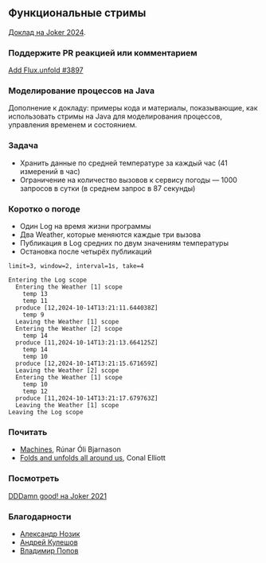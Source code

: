 ## Функциональные стримы

[Доклад на Joker 2024](https://jokerconf.com/talks/381e52f950f44e738836922e753f6818/).

### Поддержите PR реакцией или комментарием
[Add Flux.unfold #3897](https://github.com/reactor/reactor-core/pull/3897)

### Моделирование процессов на Java
Дополнение к докладу: примеры кода и материалы, показывающие, как использовать стримы на Java для моделирования процессов, управления временем и состоянием.

### Задача
* Хранить данные по средней температуре за каждый час (41 измерений в час)
* Ограничение на количество вызовов к сервису погоды — 1000 запросов в сутки (в среднем запрос в 87 секунды)

### Коротко о погоде
* Один Log на время жизни программы
* Два Weather, которые меняются каждые три вызова
* Публикация в Log средних по двум значениям температуры
* Остановка после четырёх публикаций

```
limit=3, window=2, interval=1s, take=4

Entering the Log scope
  Entering the Weather [1] scope
    temp 13
    temp 11
  produce [12,2024-10-14T13:21:11.644038Z]
    temp 9
  Leaving the Weather [1] scope
  Entering the Weather [2] scope
    temp 14
  produce [11,2024-10-14T13:21:13.664125Z]
    temp 14
    temp 10
  produce [12,2024-10-14T13:21:15.671659Z]
  Leaving the Weather [2] scope
  Entering the Weather [1] scope
    temp 10
    temp 12
  produce [11,2024-10-14T13:21:17.679763Z]
  Leaving the Weather [1] scope
Leaving the Log scope
```

### Почитать
* [Machines](https://www.dropbox.com/scl/fi/uleqqg81r41iz74ifj79h/Machines.pdf), Rúnar Óli Bjarnason
* [Folds and unfolds all around us](http://conal.net/talks/folds-and-unfolds.pdf), Conal Elliott

### Посмотреть
[DDDamn good! на Joker 2021](https://vk.com/video-796_456240246)

### Благодарности
* [Александр Нозик](https://jokerconf.com/persons/c40622f2dc3a44169290f05771792410/)
* [Андрей Кулешов](https://jokerconf.com/persons/7516f53351294c259e57faf8a41d4c6a/)
* [Владимир Попов](https://jokerconf.com/archive/2021/persons/2krs7jv9njfoh4bf0lmi5p/)
